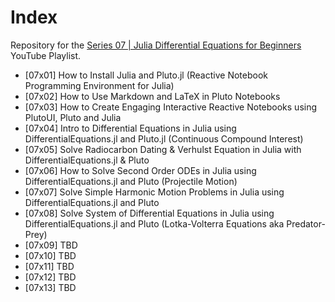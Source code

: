 # Index

Repository for the [Series 07 | Julia Differential Equations for Beginners](https://www.youtube.com/watch?v=ex6dlDJgNNE&list=PLhQ2JMBcfAsjeC10lx_2zDlFUMkBUTyyO) YouTube Playlist.

* [07x01] How to Install Julia and Pluto.jl (Reactive Notebook Programming Environment for Julia)
* [07x02] How to Use Markdown and LaTeX in Pluto Notebooks
* [07x03] How to Create Engaging Interactive Reactive Notebooks using PlutoUI, Pluto and Julia
* [07x04] Intro to Differential Equations in Julia using DifferentialEquations.jl and Pluto.jl (Continuous Compound Interest)
* [07x05] Solve Radiocarbon Dating & Verhulst Equation in Julia with DifferentialEquations.jl & Pluto
* [07x06] How to Solve Second Order ODEs in Julia using DifferentialEquations.jl and Pluto (Projectile Motion)
* [07x07] Solve Simple Harmonic Motion Problems in Julia using DifferentialEquations.jl and Pluto
* [07x08] Solve System of Differential Equations in Julia using DifferentialEquations.jl and Pluto (Lotka-Volterra Equations aka Predator-Prey)
* [07x09] TBD
* [07x10] TBD
* [07x11] TBD
* [07x12] TBD
* [07x13] TBD
